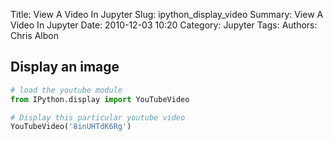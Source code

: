 Title: View A Video In Jupyter
Slug: ipython_display_video
Summary: View A Video In Jupyter
Date: 2010-12-03 10:20
Category: Jupyter
Tags:
Authors: Chris Albon

## Display an image


```python
# load the youtube module
from IPython.display import YouTubeVideo
```


```python
# Display this particular youtube video
YouTubeVideo('8inUHTdK6Rg')
```
